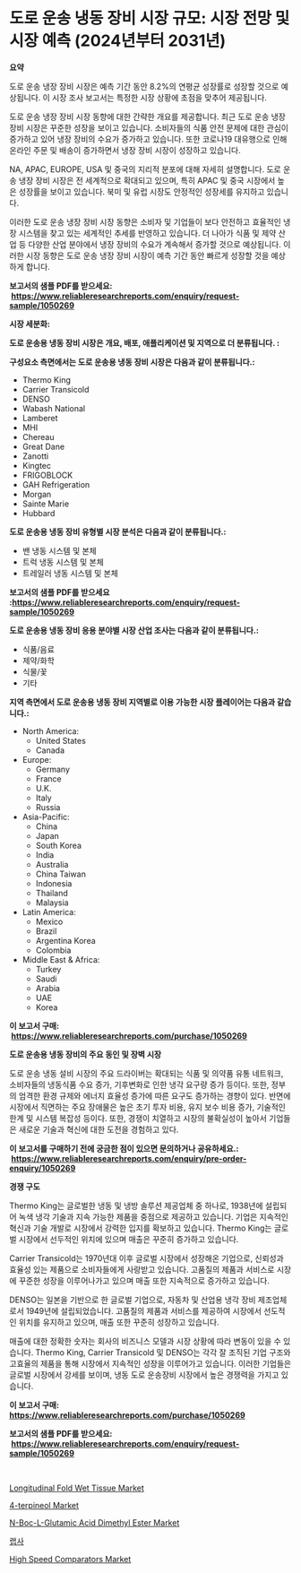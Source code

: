 <p><h1>도로 운송 냉동 장비 시장 규모: 시장 전망 및 시장 예측 (2024년부터 2031년)</h1></p><p><strong>요약</strong></p>
<p><p>도로 운송 냉장 장비 시장은 예측 기간 동안 8.2%의 연평균 성장률로 성장할 것으로 예상됩니다. 이 시장 조사 보고서는 특정한 시장 상황에 초점을 맞추어 제공됩니다.</p><p>도로 운송 냉장 장비 시장 동향에 대한 간략한 개요를 제공합니다. 최근 도로 운송 냉장 장비 시장은 꾸준한 성장을 보이고 있습니다. 소비자들의 식품 안전 문제에 대한 관심이 증가하고 있어 냉장 장비의 수요가 증가하고 있습니다. 또한 코로나19 대유행으로 인해 온라인 주문 및 배송이 증가하면서 냉장 장비 시장이 성장하고 있습니다.</p><p>NA, APAC, EUROPE, USA 및 중국의 지리적 분포에 대해 자세히 설명합니다. 도로 운송 냉장 장비 시장은 전 세계적으로 확대되고 있으며, 특히 APAC 및 중국 시장에서 높은 성장률을 보이고 있습니다. 북미 및 유럽 시장도 안정적인 성장세를 유지하고 있습니다.</p><p>이러한 도로 운송 냉장 장비 시장 동향은 소비자 및 기업들이 보다 안전하고 효율적인 냉장 시스템을 찾고 있는 세계적인 추세를 반영하고 있습니다. 더 나아가 식품 및 제약 산업 등 다양한 산업 분야에서 냉장 장비의 수요가 계속해서 증가할 것으로 예상됩니다. 이러한 시장 동향은 도로 운송 냉장 장비 시장이 예측 기간 동안 빠르게 성장할 것을 예상하게 합니다.</p></p>
<p><strong>보고서의 샘플 PDF를 받으세요: &nbsp;<a href="https://www.reliableresearchreports.com/enquiry/request-sample/1050269">https://www.reliableresearchreports.com/enquiry/request-sample/1050269</a></strong></p>
<p><strong>시장 세분화:</strong></p>
<p><strong> 도로 운송용 냉동 장비 시장은 개요, 배포, 애플리케이션 및 지역으로 더 분류됩니다. :</strong></p>
<p><strong>구성요소 측면에서는 도로 운송용 냉동 장비 시장은 다음과 같이 분류됩니다.:</strong></p>
<p><ul><li>Thermo King</li><li>Carrier Transicold</li><li>DENSO</li><li>Wabash National</li><li>Lamberet</li><li>MHI</li><li>Chereau</li><li>Great Dane</li><li>Zanotti</li><li>Kingtec</li><li>FRIGOBLOCK</li><li>GAH Refrigeration</li><li>Morgan</li><li>Sainte Marie</li><li>Hubbard</li></ul></p>
<p><strong> 도로 운송용 냉동 장비 유형별 시장 분석은 다음과 같이 분류됩니다.:</strong></p>
<p><ul><li>밴 냉동 시스템 및 본체</li><li>트럭 냉동 시스템 및 본체</li><li>트레일러 냉동 시스템 및 본체</li></ul></p>
<p><strong>보고서의 샘플 PDF를 받으세요 :<a href="https://www.reliableresearchreports.com/enquiry/request-sample/1050269">https://www.reliableresearchreports.com/enquiry/request-sample/1050269</a></strong></p>
<p><strong> 도로 운송용 냉동 장비 응용 분야별 시장 산업 조사는 다음과 같이 분류됩니다.:</strong></p>
<p><ul><li>식품/음료</li><li>제약/화학</li><li>식물/꽃</li><li>기타</li></ul></p>
<p><strong>지역 측면에서 도로 운송용 냉동 장비 지역별로 이용 가능한 시장 플레이어는 다음과 같습니다.:</strong></p>
<p><ul>
    <li>
        North America:
        <ul>
            <li>United States</li>
            <li>Canada</li>
        </ul>
    </li>
    <li>
        Europe:
        <ul>
            <li>Germany</li>
            <li>France</li>
            <li>U.K.</li>
            <li>Italy</li>
            <li>Russia</li>
        </ul>
    </li>
    <li>
        Asia-Pacific:
        <ul>
            <li>China</li>
            <li>Japan</li>
            <li>South Korea</li>
            <li>India</li>
            <li>Australia</li>
            <li>China Taiwan</li>
            <li>Indonesia</li>
            <li>Thailand</li>
            <li>Malaysia</li>
        </ul>
    </li>
    <li>
        Latin America:
        <ul>
            <li>Mexico</li>
            <li>Brazil</li>
            <li>Argentina Korea</li>
            <li>Colombia</li>
        </ul>
    </li>
    <li>
        Middle East & Africa:
        <ul>
            <li>Turkey</li>
            <li>Saudi</li>
            <li>Arabia</li>
            <li>UAE</li>
            <li>Korea</li>
        </ul>
    </li>
    </ul></p>
<p><strong>이 보고서 구매: &nbsp;<a href="https://www.reliableresearchreports.com/purchase/1050269">https://www.reliableresearchreports.com/purchase/1050269</a></strong></p>
<p><strong>도로 운송용 냉동 장비의 주요 동인 및 장벽 시장</strong></p>
<p><p>도로 운송 냉동 설비 시장의 주요 드라이버는 확대되는 식품 및 의약품 유통 네트워크, 소비자들의 냉동식품 수요 증가, 기후변화로 인한 냉각 요구량 증가 등이다. 또한, 정부의 엄격한 환경 규제와 에너지 효율성 증가에 따른 요구도 증가하는 경향이 있다. 반면에 시장에서 직면하는 주요 장애물은 높은 초기 투자 비용, 유지 보수 비용 증가, 기술적인 한계 및 시스템 복잡성 등이다. 또한, 경쟁이 치열하고 시장의 불확실성이 높아서 기업들은 새로운 기술과 혁신에 대한 도전을 경험하고 있다.</p></p>
<p><strong>이 보고서를 구매하기 전에 궁금한 점이 있으면 문의하거나 공유하세요.: &nbsp;<a href="https://www.reliableresearchreports.com/enquiry/pre-order-enquiry/1050269">https://www.reliableresearchreports.com/enquiry/pre-order-enquiry/1050269</a></strong></p>
<p><strong>경쟁 구도</strong></p>
<p><p>Thermo King는 글로벌한 냉동 및 냉방 솔루션 제공업체 중 하나로, 1938년에 설립되어 녹색 냉각 기술과 지속 가능한 제품을 중점으로 제공하고 있습니다. 기업은 지속적인 혁신과 기술 개발로 시장에서 강력한 입지를 확보하고 있습니다. Thermo King는 글로벌 시장에서 선두적인 위치에 있으며 매출은 꾸준히 증가하고 있습니다.</p><p>Carrier Transicold는 1970년대 이후 글로벌 시장에서 성장해온 기업으로, 신뢰성과 효율성 있는 제품으로 소비자들에게 사랑받고 있습니다. 고품질의 제품과 서비스로 시장에 꾸준한 성장을 이루어나가고 있으며 매출 또한 지속적으로 증가하고 있습니다.</p><p>DENSO는 일본을 기반으로 한 글로벌 기업으로, 자동차 및 산업용 냉각 장비 제조업체로서 1949년에 설립되었습니다. 고품질의 제품과 서비스를 제공하여 시장에서 선도적인 위치를 유지하고 있으며, 매출 또한 꾸준히 성장하고 있습니다.</p><p>매출에 대한 정확한 숫자는 회사의 비즈니스 모델과 시장 상황에 따라 변동이 있을 수 있습니다. Thermo King, Carrier Transicold 및 DENSO는 각각 잘 조직된 기업 구조와 고효율의 제품을 통해 시장에서 지속적인 성장을 이루어가고 있습니다. 이러한 기업들은 글로벌 시장에서 강세를 보이며, 냉동 도로 운송장비 시장에서 높은 경쟁력을 가지고 있습니다.</p></p>
<p><strong>이 보고서 구매: &nbsp; <a href="https://www.reliableresearchreports.com/purchase/1050269">https://www.reliableresearchreports.com/purchase/1050269</a></strong></p>
<p><strong>보고서의 샘플 PDF를 받으세요: &nbsp;<a href="https://www.reliableresearchreports.com/enquiry/request-sample/1050269">https://www.reliableresearchreports.com/enquiry/request-sample/1050269</a></strong><strong></strong></p>
<p>&nbsp;</p>
<p><p><a href="https://issuu.com/reportprime-2/docs/longitudinal-fold-wet-tissue-market-size-2030.pptx">Longitudinal Fold Wet Tissue Market</a></p><p><a href="https://github.com/ashepherd82/Market-Research-Report-List-3/blob/main/4-terpineol-market.md">4-terpineol Market</a></p><p><a href="https://github.com/irfadac/Market-Research-Report-List-2/blob/main/n-boc-l-glutamic-acid-dimethyl-ester-market.md">N-Boc-L-Glutamic Acid Dimethyl Ester Market</a></p><p><a href="https://github.com/lkwggful07722/Market-Research-Report-List-1/blob/main/4949874194641.md">랩사</a></p><p><a href="https://view.publitas.com/reportprime-1/high-speed-comparators-market-size-global-industry-overview-market-segmentation-and-forecast-2024-to-2031/">High Speed Comparators Market</a></p></p>